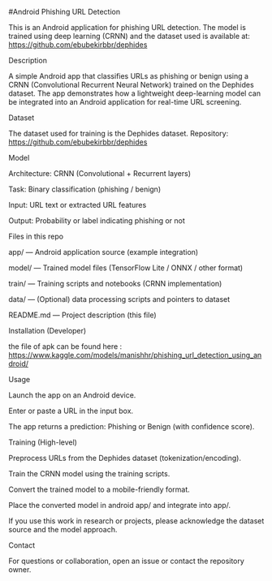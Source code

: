 #Android Phishing URL Detection

This is an Android application for phishing URL detection. The model is trained using deep learning (CRNN) and the dataset used is available at: https://github.com/ebubekirbbr/dephides

Description

A simple Android app that classifies URLs as phishing or benign using a CRNN (Convolutional Recurrent Neural Network) trained on the Dephides dataset. The app demonstrates how a lightweight deep-learning model can be integrated into an Android application for real-time URL screening.


Dataset

The dataset used for training is the Dephides dataset. Repository: https://github.com/ebubekirbbr/dephides

Model

Architecture: CRNN (Convolutional + Recurrent layers)

Task: Binary classification (phishing / benign)

Input: URL text or extracted URL features

Output: Probability or label indicating phishing or not

Files in this repo

app/ — Android application source (example integration)

model/ — Trained model files (TensorFlow Lite / ONNX / other format)

train/ — Training scripts and notebooks (CRNN implementation)

data/ — (Optional) data processing scripts and pointers to dataset

README.md — Project description (this file)

Installation (Developer)

the file of apk can be found here : https://www.kaggle.com/models/manishhr/phishing_url_detection_using_android/

Usage

Launch the app on an Android device.

Enter or paste a URL in the input box.

The app returns a prediction: Phishing or Benign (with confidence score).

Training (High-level)

Preprocess URLs from the Dephides dataset (tokenization/encoding).

Train the CRNN model using the training scripts.

Convert the trained model to a mobile-friendly format.

Place the converted model in android app/ and integrate into app/.


If you use this work in research or projects, please acknowledge the dataset source and the model approach.

Contact

For questions or collaboration, open an issue or contact the repository owner.
